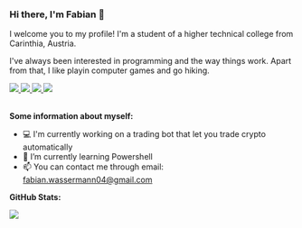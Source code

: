 ### Hi there, I'm Fabian 👋

I welcome you to my profile! I'm a student of a higher technical college from Carinthia, Austria.

I've always been interested in programming and the way things work. Apart from that, I like playin computer games and go hiking.

<a href="https://github.com/FabianWassermann">
  <img src="https://badges.pufler.dev/visits/FabianWassermann/FabianWassermann?style=flat-square&color=black&logo=github">
</a>
<a href="https://github.com/FabianWassermann">
  <img src="https://badges.pufler.dev/years/FabianWassermann?style=flat-square&color=black&logo=github">
</a>
<a href="https://github.com/FabianWassermann?tab=repositories">
  <img src="https://badges.pufler.dev/repos/FabianWassermann?style=flat-square&color=black&logo=github">
</a>
<a href="https://badges.pufler.dev">
  <img src="https://badges.pufler.dev/commits/monthly/FabianWassermann?style=flat-square&color=black&logo=github">
</a>
<br/><br/>

**Some information about myself:**

- 💻 I'm currently working on a trading bot that let you trade crypto automatically
- 🌱 I’m currently learning Powershell
- 📫 You can contact me through email: fabian.wassermann04@gmail.com

**GitHub Stats:**

<div>
  <img src="https://github-readme-stats.vercel.app/api?username=FabianWassermann&count_private=true&show_icons=true&theme=tokyonight" />
  <br>
  <!-- <img src="https://github-readme-stats.vercel.app/api/top-langs/?username=FabianWassermann&layout=compact&theme=tokyonight" /> -->
</div>
